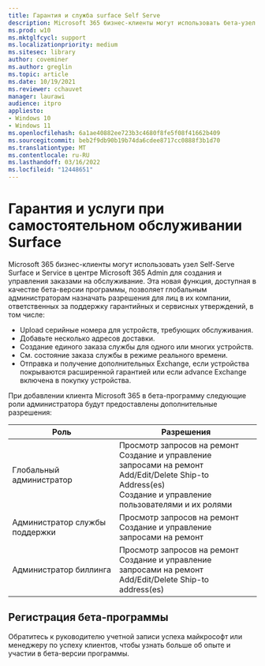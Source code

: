 ```yaml
---
title: Гарантия и служба surface Self Serve
description: Microsoft 365 бизнес-клиенты могут использовать бета-узел гарантии и службы surface Self Serve в Центре администрирования Майкрософт для создания и управления заказами на обслуживание.
ms.prod: w10
ms.mktglfcycl: support
ms.localizationpriority: medium
ms.sitesec: library
author: coveminer
ms.author: greglin
ms.topic: article
ms.date: 10/19/2021
ms.reviewer: cchauvet
manager: laurawi
audience: itpro
appliesto:
- Windows 10
- Windows 11
ms.openlocfilehash: 6a1ae40882ee723b3c4680f8fe5f08f41662b409
ms.sourcegitcommit: beb2f9db90b19b74da6cdee8717cc0888f3b1d70
ms.translationtype: MT
ms.contentlocale: ru-RU
ms.lasthandoff: 03/16/2022
ms.locfileid: "12448651"
---
```

# <a name="surface-self-serve-warranty-and-service"></a>Гарантия и услуги при самостоятельном обслуживании Surface

Microsoft 365 бизнес-клиенты могут использовать узел Self-Serve Surface и Service в центре Microsoft 365 Admin для создания и управления заказами на обслуживание. Эта новая функция, доступная в качестве бета-версии программы, позволяет глобальным администраторам назначать разрешения для лиц в их компании, ответственных за поддержку гарантийных и сервисных утверждений, в том числе:

- Upload серийные номера для устройств, требующих обслуживания.
- Добавьте несколько адресов доставки.
- Создание единого заказа службы для одного или многих устройств.
- См. состояние заказа службы в режиме реального времени.
- Отправка и получение дополнительных Exchange, если устройства покрываются расширенной гарантией или если advance Exchange включена в покупку устройства.

При добавлении клиента Microsoft 365 в бета-программу следующие роли администратора будут предоставлены дополнительные разрешения:

| Роль                  | Разрешения                                                                                                                         |
| --------------------- | ----------------------------------------------------------------------------------------------------------------------------------- |
| Глобальный администратор          | Просмотр запросов на ремонт<br>Создание и управление запросами на ремонт<br>Add/Edit/Delete Ship-to Address(es)<br>Создание и управление пользователями и их ролями |
| Администратор службы поддержки | Просмотр запросов на ремонт<br>Создание и управление запросами на ремонт                                                                               |
| Администратор биллинга         | Просмотр запросов на ремонт<br>Создание и управление запросами на ремонт<br>Add/Edit/Delete Ship-to address(es)                                        |


## <a name="join-beta-program"></a>Регистрация бета-программы

Обратитесь к руководителю учетной записи успеха майкрософт или менеджеру по успеху клиентов, чтобы узнать больше об опыте и участии в бета-версии программы.